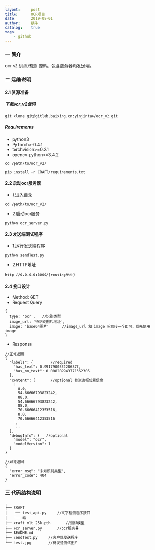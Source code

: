 ```yaml
---
layout:     post
title:      OCR项目
date:       2019-08-01
author:     蜗牛
catalog:    true
tags:
    - github
---
```


### 一 简介

ocr v2 训练/预测 源码。包含服务器和发送端。
### 二 运维说明

#### 2.1 资源准备

##### 下载ocr_v2源码

`git clone git@gitlab.baixing.cn:yinjintao/ocr_v2.git`

##### Requirements
* python3
* PyTorch>-0.4.1
* torchvision>=0.2.1
* opencv-python>=3.4.2

```
cd /path/to/ocr_v2/
 
pip install -r CRAFT/requirements.txt
 ```


#### 2.2 启动ocr服务器
* 1.进入目录
	
`cd /path/to/ocr_v2/`
* 2.启动ocr服务
	
`python ocr_server.py`
        
#### 2.3 发送端测试程序
* 1.运行发送端程序

`python sendTest.py`

* 2.HTTP地址

`http://0.0.0.0:3000/{routing地址}`

#### 2.4 接口设计
* Method: GET
* Request Query

```
{
  type: 'ocr',   //识别类型
  image_url: '待识别图片地址',
  image: 'base64图片'      //image_url 和 image 任意传一个即可，优先使用 image
}
```

* Response

```
//正常返回
{
  "labels": {        //required
    "has_text": 0.9917900562286377,
    "has_no_text": 0.008209943771362305
  },
  "content": [       //optional 检测边框位置信息
    [
      8.0, 
      54.66666793823242, 
      88.0, 
      54.66666793823242, 
      88.0, 
      70.66666412353516, 
      8.0, 
      70.66666412353516
    ], 
	...
  ],
  "debugInfo": {   //optional
    "model": "ocr",
    "modelVersion": 1
  }
}

//异常返回
{
  "error_msg": "未知识别类型",
  "error_code": 404
}
```



### 三 代码结构说明
```
.
├── CRAFT
│   ├── test_api.py		//文字检测程序接口
│   └── 略	
├── craft_mlt_25k.pth		//测试模型
├── ocr_server.py		//ocr服务器
├── README.md
├── sendTest.py		//客户端发送程序
└── test.jpg		//待发送测试图片
```

